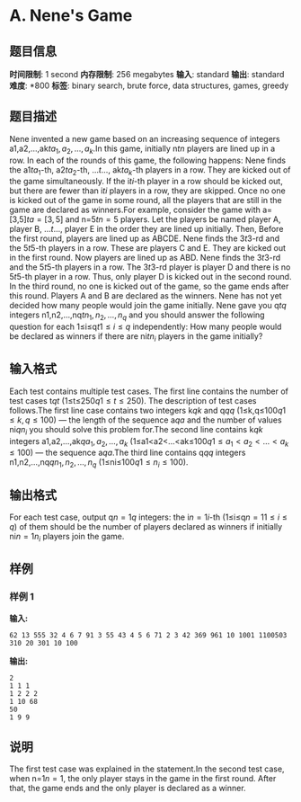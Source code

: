 # A. Nene's Game

## 题目信息

**时间限制**: 1 second
**内存限制**: 256 megabytes
**输入**: standard
**输出**: standard
**难度**: *800
**标签**: binary search, brute force, data structures, games, greedy

## 题目描述

Nene invented a new game based on an increasing sequence of integers a1,a2,…,ak$t$$a_1, a_2, \ldots, a_k$.In this game, initially n$t$$n$ players are lined up in a row. In each of the rounds of this game, the following happens: Nene finds the a1$t$$a_1$-th, a2$t$$a_2$-th, …$t$$\ldots$, ak$t$$a_k$-th players in a row. They are kicked out of the game simultaneously. If the i$t$$i$-th player in a row should be kicked out, but there are fewer than i$t$$i$ players in a row, they are skipped. Once no one is kicked out of the game in some round, all the players that are still in the game are declared as winners.For example, consider the game with a=[3,5]$t$$a=[3, 5]$ and n=5$t$$n=5$ players. Let the players be named player A, player B, …$t$$\ldots$, player E in the order they are lined up initially. Then, Before the first round, players are lined up as ABCDE. Nene finds the 3$t$$3$-rd and the 5$t$$5$-th players in a row. These are players C and E. They are kicked out in the first round. Now players are lined up as ABD. Nene finds the 3$t$$3$-rd and the 5$t$$5$-th players in a row. The 3$t$$3$-rd player is player D and there is no 5$t$$5$-th player in a row. Thus, only player D is kicked out in the second round. In the third round, no one is kicked out of the game, so the game ends after this round. Players A and B are declared as the winners. Nene has not yet decided how many people would join the game initially. Nene gave you q$t$$q$ integers n1,n2,…,nq$t$$n_1, n_2, \ldots, n_q$ and you should answer the following question for each 1≤i≤q$t$$1 \le i \le q$ independently: How many people would be declared as winners if there are ni$t$$n_i$ players in the game initially?

## 输入格式

Each test contains multiple test cases. The first line contains the number of test cases t$q$$t$ (1≤t≤250$q$$1 \le t \le 250$). The description of test cases follows.The first line case contains two integers k$q$$k$ and q$q$$q$ (1≤k,q≤100$q$$1 \le k, q \le 100$) — the length of the sequence a$q$$a$ and the number of values ni$q$$n_i$ you should solve this problem for.The second line contains k$q$$k$ integers a1,a2,…,ak$q$$a_1,a_2,\ldots,a_k$ (1≤a1<a2<…<ak≤100$q$$1\leq a_1<a_2<\ldots<a_k\leq 100$) — the sequence a$q$$a$.The third line contains q$q$$q$ integers n1,n2,…,nq$q$$n_1,n_2,\ldots,n_q$ (1≤ni≤100$q$$1\leq n_i \leq 100$).

## 输出格式

For each test case, output q$n=1$$q$ integers: the i$n=1$$i$-th (1≤i≤q$n=1$$1\le i \le q$) of them should be the number of players declared as winners if initially ni$n=1$$n_i$ players join the game.

## 样例

### 样例 1

**输入:**
```
62 13 555 32 4 6 7 91 3 55 43 4 5 6 71 2 3 42 369 961 10 1001 1100503 310 20 301 10 100
```

**输出:**
```
2 
1 1 1 
1 2 2 2 
1 10 68 
50 
1 9 9
```

## 说明

The first test case was explained in the statement.In the second test case, when n=1$n=1$, the only player stays in the game in the first round. After that, the game ends and the only player is declared as a winner.
